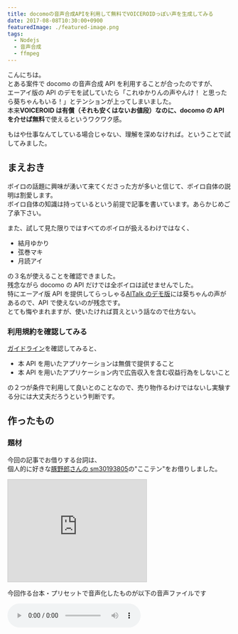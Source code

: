 ```yaml
---
title: docomoの音声合成APIを利用して無料でVOICEROIDっぽい声を生成してみる
date: 2017-08-08T10:30:00+0900
featuredImage: ./featured-image.png
tags:
  - Nodejs
  - 音声合成
  - ffmpeg
---
```


こんにちは。  
とある案件で docomo の音声合成 API を利用することが合ったのですが、  
エーアイ版の API のデモを試していたら「これゆかりんの声やんけ！ と思ったら葵ちゃんもいる！」とテンションが上ってしまいました。  
本来**VOICEROID は有償（それも安くはないお値段）なのに、docomo の API を介せば無料**で使えるというワクワク感。

もはや仕事なんてしている場合じゃない、理解を深めなければ。ということで試してみました。

<!--more-->

## まえおき

ボイロの話題に興味が湧いて来てくださった方が多いと信じて、ボイロ自体の説明は割愛します。  
ボイロ自体の知識は持っているという前提で記事を書いています。あらかじめご了承下さい。

また、試して見た限りではすべてのボイロが扱えるわけではなく、

- 結月ゆかり
- 弦巻マキ
- 月読アイ

の３名が使えることを確認できました。  
残念ながら docomo の API だけでは全ボイロは試せませんでした。  
特にエーアイ版 API を提供してらっしゃる[AITalk のデモ版](http://www.ai-j.jp/demonstration/)には葵ちゃんの声があるので、API で使えないのが残念です。  
とても悔やまれますが、使いたければ買えという話なので仕方ない。

### 利用規約を確認してみる

[ガイドライン](https://dev.smt.docomo.ne.jp/?p=docs.api.page&api_name=text_to_speech&p_name=guideline#tag01)を確認してみると、

- 本 API を用いたアプリケーションは無償で提供すること
- 本 API を用いたアプリケーション内で広告収入を含む収益行為をしないこと

の２つが条件で利用して良いとのことなので、売り物作るわけではないし実験する分には大丈夫だろうという判断です。

## 作ったもの

### 題材

今回の記事でお借りする台詞は、  
個人的に好きな[豚野郎さんの sm30193805](https://www.nicovideo.jp/watch/sm30193805)の"ここテン"をお借りしました。

<iframe width="312" height="230" src="https://ext.nicovideo.jp/thumb/sm30193805" scrolling="no" style="border:solid 1px #ccc;" frameborder="0"><a href="https://www.nicovideo.jp/watch/sm30193805">[Watch Dogs 2] 　ゆかりさんハッキングする [VOICEROID+ゆっくり実況]</a></iframe>

今回作る台本・プリセットで音声化したものが以下の音声ファイルです

<audio src="./voiceloid-like-text2speech.wav" preload="auto" controls>

### デモ

とりあえず３名の声は使えるとわかったので、それら３役でかけあいができるような簡単なスクリプトを書きました。  
[こちら](https://gist.github.com/Leko/937b97724def8de90b8fe97a3bfb639c)に公開しています。  
README 通りにセットアップを済ませ、

```js
./playbook-to-voices 台本.csv -p 台本preset.csv -o ./音声.wav
```

と実行すると、CSV で書いた台本が音声ファイル（.wav）として入手できます。

## 下準備

API を利用するためにやや学習コストが発生します。各要素軽くだけ触れておきます。

### 利用する API

既に名前が出てきていますが、利用する API は docomo Developer API の[音声合成 API エーアイ REST SSML 版](https://dev.smt.docomo.ne.jp/?p=docs.api.page&api_name=text_to_speech&p_name=api_1#tag01)です。  
他の API も試してみたのですが、ボイロの声ではなかったので、この記事では上記 API だけを利用します。

### docomo developer に登録して API キーを入手

docomoAPI を使うためには API キーが必要です。  
会員登録とアプリケーションの利用申請を出して、API キーを入手しておいて下さい。

### SSML とはなんぞや

さらっと SSML 版と書きましたが、SSML とは[Speech Synthesis Markup Language](https://www.w3.org/TR/speech-synthesis11/)の略です。  
音声合成のためのマークアップ言語です。  
微妙にフォーマットが違いますが、Amazon Echo などでも使用されている仕様だそうです。

> &mdash; [Amazon Echo で「バルス」を実現する - Qiita](http://qiita.com/sparkgene/items/cf4ca976dbf09b45971d)

詳しくは API を叩くときに解説しますが、  
声の種類や話す内容だけではなく、**よみがな（ルビ）やイントネーションも操作できる**パワフルな言語です。  
おそらく作り込めばかなり表現力は増すのですが、イントネーション周りは制御がかなり難しかったです。  
マークアップさえ与えればその通りに喋った音声が手に入るので、音声自体の扱いは大して気にすることはありません。

### 台本を作る

とはいえ、最近素の HTML で愚直なマークアップする機会もなかなか減っていると思います。XML ベースの言語って冗長で面倒くさいですし。  
ということで、Excel や Google Spreadsheet などで編集することを想定に、**CSV の「台本」を受け取って SSML に変換して音声化**してみます。  
台本のフォーマットはこんな感じです。

<iframe width="658" height="400" class="full-width" src="https://docs.google.com/spreadsheets/d/e/2PACX-1vQK-kMNHZuTHF55cC2JWa-NyUmlOlFyqLtFPVjTEXykkyQNutvg_OQfgq1kDl0zEyz7vbu8Pk1m9sYh/pubhtml?gid=0&amp;single=true&amp;widget=true&amp;headers=false"></iframe>

「１列目はボイス名、２列目は調声プリセット（デフォは空）、３列目は喋る内容」という構成にしました。

**既に嫌な予感 MAX**な記述が出てきていますが、**字幕と喋っている音声が違う**箇所と、「弦巻マキ」の発音がおかしくて**イントネーションを弄った**結果です。  
デフォルトだと「小比類巻」みたいな山なりの発音になってしまうので、ツルマキの部分を「うずまき」的な発音に寄せた調声です。  
詳しくはマキマキのところで後述します。

ボイロ動画を作るなら、背景やら字幕タイミング、立ち絵プリセットだったり差分プリセットだったりと色々必要になってしまうと思うのですが、今回はシンプルに**音声のみ**に絞って実装します。

### プリセットを作る

調声がかなり難しかったので、デフォ値にこだわらずに調声のプリセットも与えられるようにして、利用者側で細かく調声できるようにします。  
調声用のプリセットは以下の通りです

<iframe width="658" height="230" class="full-width" src="https://docs.google.com/spreadsheets/d/e/2PACX-1vQK-kMNHZuTHF55cC2JWa-NyUmlOlFyqLtFPVjTEXykkyQNutvg_OQfgq1kDl0zEyz7vbu8Pk1m9sYh/pubhtml?gid=2080442496&amp;single=true&amp;widget=true&amp;headers=false"></iframe>

キャラ名、プリセット名、喋るスピード、ピッチ、抑揚、ボリューム　の順です。  
空の場合はデフォ値を使います。  
プリセット名が空の場合は、プリセットなし（デフォルト）の調声を変更します

## VOICEROID っぽい声を生成する

では早速 API を利用したいと思います。

### 台本を SSML に変換

先程の台本を今回利用する API に合わせた SSML に変換すると、このようになります。  
実際には改行されてませんが、見にくいのでインデントを整えたのが以下の SSML です。

```xml
<?xml version="1.0" encoding="utf-8" ?>
<speak version="1.1">
    <voice name="sumire">
        <prosody rate="1.4" pitch="1.2">皆さんこんにちは、結月ゆかりです</prosody>
    </voice>
    <voice name="maki">
        <prosody rate="1.2">
            <phoneme ph="ツル’／マ’キ">弦巻</phoneme>マキです
        </prosody>
    </voice>
    <voice name="reina">
        <prosody rate="1">ゆっくり霊夢です</prosody>
    </voice>

    ...略...

</speak>
```

長いので省略しました。  
お察しの通りさほど複雑ではないので、SSML を生成するロジック自体は[gist](https://gist.github.com/Leko/937b97724def8de90b8fe97a3bfb639c#file-playbook-to-voices)の方を見ていただければと思います。  
記事では SSML で使うタグの説明にとどめます。  
ボイロ化に最低限必要なのは、これらのタグでした。

| タグ名  | 説明                                                                                                                                                                   |
| ------- | ---------------------------------------------------------------------------------------------------------------------------------------------------------------------- |
| speak   | ルート要素。`version="1.1"`が必要                                                                                                                                      |
| voice   | 声の種類を指定する。指定可能な値は後述                                                                                                                                 |
| prosody | 日本語だと[韻律](<https://ja.wikipedia.org/wiki/%E9%9F%BB%E5%BE%8B_(%E8%A8%80%E8%AA%9E%E5%AD%A6)>)というそう。ピッチや抑揚、スピードを制御できるので調声するために必須 |
| phoneme | 日本語だと[音素](https://ja.wikipedia.org/wiki/%E9%9F%B3%E7%B4%A0)というそう。その言葉に対する発音の仕方を定義できます。イントネーションを変えたい場合に使用可能       |

`voice`の name 属性に与えられる値のうち、ボイロ製品に該当するのは

| 属性名 | ボイロ名   |
| ------ | ---------- |
| sumire | 結月ゆかり |
| maki   | 弦巻マキ   |
| anzu   | 月詠アイ   |

です。  
デフォルトだと速度やピッチにやや違和感があるので、調声が必要です。

大まかな調声に使う`prosody`に指定できる属性は、

- `pitch`（ピッチ）
- `rate`（喋る速度）
- `range`（抑揚）
- `volume`（音量）

です。  
これらを調整するだけでかなりそれっぽくなります。詳しくは[公式の API ドキュメント](https://dev.smt.docomo.ne.jp/?p=docs.api.page&api_name=text_to_speech&p_name=api_1#tag01)を読んで下さい。

`phoneme`の ph 属性には[JEITA カナ](http://www.jeita.or.jp/cgi-bin/standard/pdf.cgi?jk_n=1408&jk_pdf_file=20110307080703_8FnXHkG4Y0.pdf')という仕様にもとづいた値が指定可能です。  
これが**めちゃくちゃ難しい**。何が難しいかって、ドキュメントを読み解くのに一苦労で、なおかつ pdf に書かれている仕様が 100％はカバーされていないようで、何が使えて何が使えないのかがわからない。  
完全に手探りで、欲しいイントネーションを探り当てる必要があるので、よほど気になる発音でない限りは触れないほうが無難だと思います。

### 音声合成 API を叩く

SSML が作れたら、API を叩きます。
API を叩くのは、よくある POST リクエストです。詳細は[公式の API ドキュメント](https://dev.smt.docomo.ne.jp/?p=docs.api.page&api_name=text_to_speech&p_name=api_1#tag01)に記載があります。  
リクエストボディには先程生成した SSML を与えます。

```js
const querystring = require('querystring')
const fetch = require('isomorphic-fetch')

const textToSpeech = async ssml => {
  const ENDPOINT = 'https://api.apigw.smt.docomo.ne.jp/aiTalk/v1/textToSpeech'
  const query = querystring.stringify({
    APIKEY: process.env.DOCOMO_API_KEY,
  })

  return fetch(`${ENDPOINT}?${query}`, {
    method: 'POST',
    body: ssml,
    headers: {
      'Content-Type': 'application/ssml+xml',
      Accept: 'audio/L16',
    },
  })
}
```

Content-Type は SSML なので良いとして、Accept の`audio/L16`ってなんでしょう。  
音声フォーマットなのですが、これが音声に詳しくない人（私）にとっては曲者だったので説明します

### audio/l16(PCM 音源)を wav 形式に変換する

audio/l16（以降 PCM）というのは、16bit のリニア PCM と呼ばれる音声ファイルの形式です。

pcm 単体では扱いにくいので、ffmpeg で.wav に変換してしまいましょう。  
幸い pcm のメタデータ詳細は[公式の API ドキュメント](https://dev.smt.docomo.ne.jp/?p=docs.api.page&api_name=text_to_speech&p_name=api_1#tag01)に記載されているので、ちゃちゃっと変換してしまいます。

```js
const fs = require('fs')
const Promise = require('bluebird')
const ffmpeg = require('fluent-ffmpeg')

const unlink = Promise.promisify(fs.unlink)

const toWav = async pcmPath => {
  const destPath = pcmPath + '.wav'
  return new Promise((resolve, reject) => {
    ffmpeg()
      .input(pcmPath)
      .inputOptions(['-ac 1', '-ar 16000'])
      .inputFormat('s16be')
      .output(destPath)
      .on('end', () => {
        console.log(destPath)
        unlink(pcmPath).then(resolve)
      })
      .on('error', reject)
      .run()
  })
}
```

PCM ファイルについての説明や、変換処理については別途記事を書いてますので、そちらもあわせてご確認下さい。

> &mdash; [ffmpeg で PCM 音源を WAVE 形式に変換するときにハマったこと | WEB EGG](https://blog.leko.jp/post/how-to-convert-pcm-to-wav-with-ffmpeg/)

## まとめ

以上が主要な処理の内容になります。各処理の詳細は[gist](https://gist.github.com/Leko/937b97724def8de90b8fe97a3bfb639c)をご確認下さい。  
機能の制限が厳しく、製品版のボイロには遠く及びませんでしたが、"それっぽい音声"までは迫れたかなと思います。  
色々試しがいがありそうなので、今後もちょこちょこ触ってみようと思います。

以降の内容は、各ボイロごとの SSML のおさらいとハマリポイントを記載します。

### 結月ゆかりボイスを試してみる

再掲ですが、ゆかりんのボイスを SSML に起こすとこのような感じになります。  
豚野郎さんの調整に合わせるには、ピッチ（`pitch`）と喋る速度（`rate`）を少し上げるとちょうどよい感じになりました。

```xml
    <voice name="sumire">
        <prosody rate="1.4" pitch="1.2">皆さんこんにちは、結月ゆかりです</prosody>
    </voice>
```

### 弦巻マキボイスを試してみる

自分の名前の発音だけ曲者でしたが、それ以外は結構いい感じでした。  
マキマキも豚野郎さんの調整に合わせるなら速度を少し上げるといい感じでした。

```xml
    <voice name="maki">
        <prosody rate="1.4">
            <phoneme ph="ツル’／マ’キ">弦巻</phoneme>マキです
        </prosody>
    </voice>
```

### 月読アイボイスを試してみる

ゆっくり霊夢（Softalk）は Web API がなかったので、代わりにアイちゃんに喋ってもらいました。  
これは似せるもなにもないので、適当に合わせています。  
アイちゃんは声自体の癖が強めなので、どう調声してもだいたいアイちゃんに聞こえると思います。

```xml
    <voice name="reina">
        <prosody rate="1.4">ゆっくり霊夢です</prosody>
    </voice>
```

## さいごに

```csv
voice,preset,text
弦巻マキ,ｾﾔﾅｰ,グレートエレキファイア
```

```csv
voice,name,rate,pitch,range,volume
弦巻マキ,ｾﾔﾅｰ,0.5,2.0,2.0,
```

```
./playbook-to-voices グレートエレキファイア.csv -p グレートエレキファイア_preset.csv -o ./talk.wav
```

<audio src="./voiceloid-like-text2speech-great-elechi-fire.wav" preload="auto" controls>

ｾﾔﾅｰしたかった

---

アイキャッチ画像に使用した立ち絵はこちらからお借りしました。

> &mdash; [結月ゆかり 動画用素材 / 柚子胡椒 さんのイラスト - ニコニコ静画 (イラスト)](http://seiga.nicovideo.jp/seiga/im5449281)

> &mdash; [弦巻マキ 動画用素材 / 柚子胡椒 さんのイラスト - ニコニコ静画 (イラスト)](http://seiga.nicovideo.jp/seiga/im5517795)
